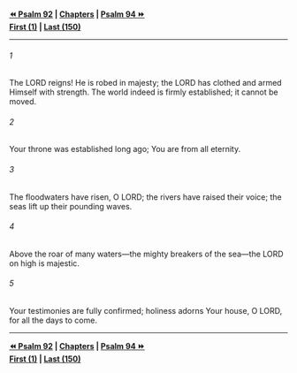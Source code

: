   
**[⏪ Psalm 92](./Psalm%2092.md) | [Chapters](./_index.md) | [Psalm 94 ⏩](./Psalm%2094.md)**  
**[First (1)](./Psalm%201.md) | [Last (150)](./Psalm%20150.md)**  
  
---  
  
###### 1  
The LORD reigns! He is robed in majesty; the LORD has clothed and armed Himself with strength. The world indeed is firmly established; it cannot be moved.  
  
###### 2  
Your throne was established long ago; You are from all eternity.  
  
###### 3  
The floodwaters have risen, O LORD; the rivers have raised their voice; the seas lift up their pounding waves.  
  
###### 4  
Above the roar of many waters—the mighty breakers of the sea—the LORD on high is majestic.  
  
###### 5  
Your testimonies are fully confirmed; holiness adorns Your house, O LORD, for all the days to come.  
  
  
---  
  
**[⏪ Psalm 92](./Psalm%2092.md) | [Chapters](./_index.md) | [Psalm 94 ⏩](./Psalm%2094.md)**  
**[First (1)](./Psalm%201.md) | [Last (150)](./Psalm%20150.md)**  
  

